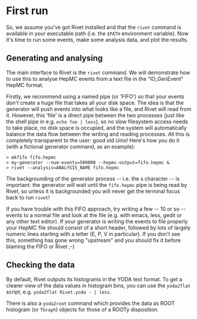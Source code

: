 # First run

So, we assume you've got Rivet installed and that the `rivet` command is available in your executable path (i.e. the `$PATH` environment variable). Now it's time to run some events, make some analysis data, and plot the results.


## Generating and analysing

The main interface to Rivet is the `rivet` command. We will demonstrate how to use this to analyse HepMC events from a text file in the "IO_GenEvent" HepMC format.

Firstly, we recommend using a named pipe (or 'FIFO') so that your events
don't create a huge file that takes all your disk space. The idea is that the
generator will push events into what looks like a file, and Rivet will read from it. However, this 'file'
is a direct pipe between the two processes (just like the shell pipe in e.g. `echo foo | less`), so no slow
filesystem access needs to take place, no disk space is occupied, and the system will automatically balance
the data flow between the writing and reading processes. All this is completely transparent to the user:
good old Unix!  Here's how you do it (with a fictional generator command, as an example):
```
> mkfifo fifo.hepmc
> my-generator --num-events=500000 --hepmc-output=fifo.hepmc &
> rivet --analysis=ANALYSIS_NAME fifo.hepmc
```

The backgrounding of the generator process -- i.e. the `&` character -- is important: the generator will wait until the `fifo.hepmc` pipe is being read by Rivet, so unless it is backgrounded you will never get the terminal focus back to run `rivet`!

If you have trouble with this FIFO approach, try writing a few -- 10 or so -- events to a normal file and look at the file (e.g. with emacs, less, gedit or any other text editor). If your generator is writing the events to file properly your HepMC file should consist of a short header, followed by lots of largely numeric lines starting with a letter (E, P, V in particular). If you don't see this, something has gone wrong "upstream" and you should fix it before blaming the FIFO or Rivet ;-)


## Checking the data

By default, Rivet outputs its histograms in the YODA text format. To get a clearer view of the data values in histogram bins, you can use the `yoda2flat` script, e.g. `yoda2flat Rivet.yoda - | less`.

There is also a `yoda2root` command which provides the data as ROOT histogram (or `TGraph`) objects for those of a ROOTy disposition.

